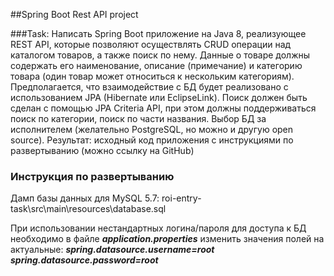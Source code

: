 ##Spring Boot Rest API project

###Task: 
Написать Spring Boot приложение на Java 8, реализующее REST API, которые позволяют осуществлять
CRUD операции над каталогом товаров, а также поиск по нему.
Данные о товаре должны содержать его наименование, описание (примечание) и категорию товара
(один товар может относиться к нескольким категориям). Предполагается, что взаимодействие с БД
будет реализовано с использованием JPA (Hibernate или EclipseLink).
Поиск должен быть сделан с помощью JPA Criteria API, при этом должны поддерживаться поиск по
категории, поиск по части названия. Выбор БД за исполнителем (желательно PostgreSQL, но можно и
другую open source).
Результат: исходный код приложения с инструкциями по развертыванию (можно ссылку на GitHub)

### Инструкция по развертыванию
Дамп базы данных для MySQL 5.7: roi-entry-task\src\main\resources\database.sql

При использовании нестандартных логина/пароля для доступа к БД необходимо в файле ***application.properties***
изменить значения полей на актуальные:
***spring.datasource.username=root***
***spring.datasource.password=root***